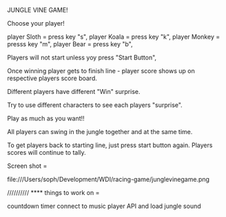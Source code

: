 JUNGLE VINE GAME!


Choose your player!

player Sloth = press key "s",
player Koala = press key "k",
player Monkey = presss key "m",
player Bear = press key "b",


Players will not start unless yoy press "Start Button",

Once winning player gets to finish line - player score shows up on respective players score board.

Different players have different "Win" surprise.

Try to use different characters to see each players "surprise".

Play as much as you want!!

All players can swing in the jungle together and at the same time.

To get players back to starting line, just press start button again.
Players scores will continue to tally.


Screen shot =

file:///Users/soph/Development/WDI/racing-game/junglevinegame.png



//////////
**** things to work on =

countdown timer
connect to music player API and load jungle sound
